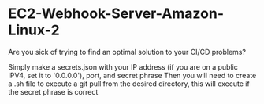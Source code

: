 # EC2-Webhook-Server-Amazon-Linux-2
Are you sick of trying to find an optimal solution to your CI/CD problems?

Simply make a secrets.json with your IP address (if you are on a public IPV4, set it to '0.0.0.0'), port, and secret phrase
Then you will need to create a .sh file to execute a git pull from the desired directory, this will execute if the secret phrase is correct
